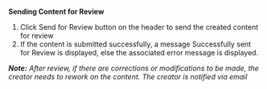 **Sending Content for Review**

1. Click Send for Review button on the header to send the created content for review
1. If the content is submitted successfully, a message Successfully sent for Review is displayed, else the associated error message is displayed.

***Note:***
*After review, if there are corrections or modifications to be made, the creator needs to rework on the content. The creator is notified via email*
